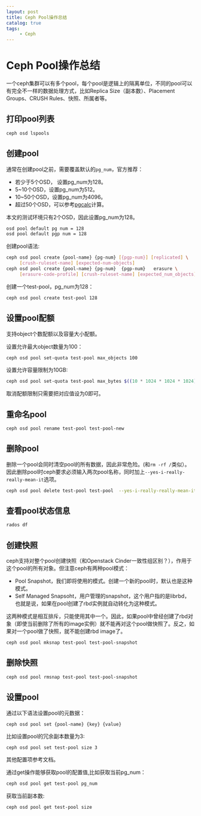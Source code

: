 ```yaml
---
layout: post
title: Ceph Pool操作总结
catalog: true
tags:
     - Ceph
---
```


# Ceph Pool操作总结

一个ceph集群可以有多个pool，每个pool是逻辑上的隔离单位，不同的pool可以有完全不一样的数据处理方式，比如Replica Size（副本数）、Placement Groups、CRUSH Rules、快照、所属者等。

## 打印pool列表

```bash
ceph osd lspools
```

## 创建pool

通常在创建pool之前，需要覆盖默认的`pg_num`，官方推荐：

* 若少于5个OSD， 设置pg_num为128。
* 5~10个OSD，设置pg_num为512。
* 10~50个OSD，设置pg_num为4096。
* 超过50个OSD，可以参考[pgcalc](http://ceph.com/pgcalc/)计算。

本文的测试环境只有2个OSD，因此设置pg_num为128。

```bash
osd pool default pg num = 128
osd pool default pgp num = 128
```

创建pool语法:

```bash
ceph osd pool create {pool-name} {pg-num} [{pgp-num}] [replicated] \
     [crush-ruleset-name] [expected-num-objects]
ceph osd pool create {pool-name} {pg-num}  {pgp-num}   erasure \
     [erasure-code-profile] [crush-ruleset-name] [expected_num_objects]
```

创建一个test-pool，pg_num为128：

```bash
ceph osd pool create test-pool 128
```

## 设置pool配额

支持object个数配额以及容量大小配额。

设置允许最大object数量为100：

```bash
ceph osd pool set-quota test-pool max_objects 100
```

设置允许容量限制为10GB:

```bash
ceph osd pool set-quota test-pool max_bytes $((10 * 1024 * 1024 * 1024))
```

取消配额限制只需要把对应值设为0即可。

## 重命名pool

```bash
ceph osd pool rename test-pool test-pool-new
```

## 删除pool

删除一个pool会同时清空pool的所有数据，因此非常危险。(和`rm -rf /`类似）。因此删除pool时ceph要求必须输入两次pool名称，同时加上`--yes-i-really-really-mean-it`选项。

```bash
ceph osd pool delete test-pool test-pool  --yes-i-really-really-mean-it
```

## 查看pool状态信息

```bash
rados df
```

## 创建快照

ceph支持对整个pool创建快照（和Openstack Cinder一致性组区别？），作用于这个pool的所有对象。但注意ceph有两种pool模式：

* Pool Snapshot，我们即将使用的模式。创建一个新的pool时，默认也是这种模式。
* Self Managed Snapsoht，用户管理的snapshot，这个用户指的是librbd，也就是说，如果在pool创建了rbd实例就自动转化为这种模式。

这两种模式是相互排斥，只能使用其中一个。因此，如果pool中曾经创建了rbd对象（即使当前删除了所有的image实例）就不能再对这个pool做快照了。反之，如果对一个pool做了快照，就不能创建rbd image了。

```bash
ceph osd pool mksnap test-pool test-pool-snapshot
```

## 删除快照

```bash
ceph osd pool rmsnap test-pool test-pool-snapshot
```

## 设置pool

通过以下语法设置pool的元数据：

```
ceph osd pool set {pool-name} {key} {value}
```

比如设置pool的冗余副本数量为3:

```bash
ceph osd pool set test-pool size 3
```

其他配置项参考文档。

通过get操作能够获取pool的配置值,比如获取当前pg_num：

```bash
ceph osd pool get test-pool pg_num
```

获取当前副本数:

```bash
ceph osd pool get test-pool size
```
